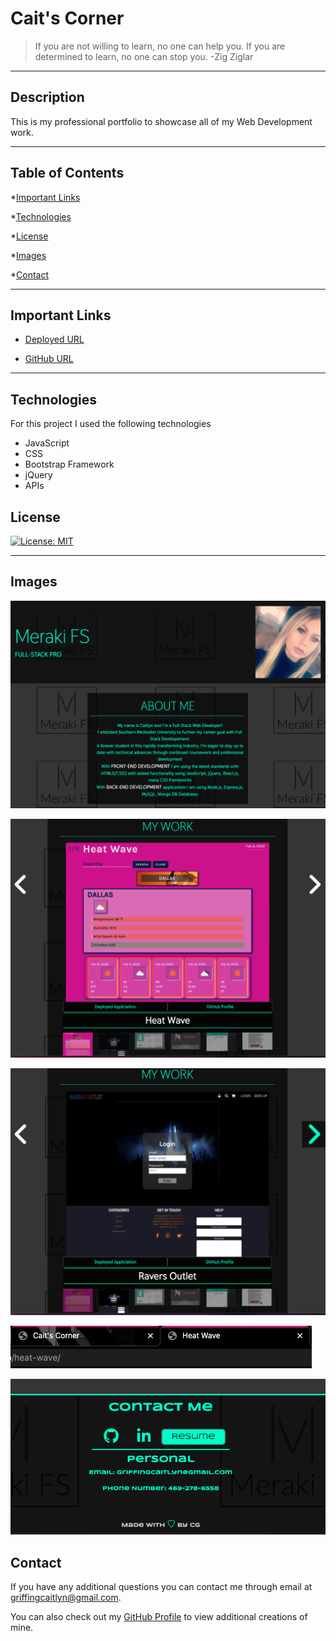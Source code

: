 # Cait's Corner

> If you are not willing to learn, no one can help you. If you are determined to learn, no one can stop you. -Zig Ziglar

---

## Description 

This is my professional portfolio to showcase all of my Web Development work.

---

## Table of Contents

*[Important Links](#important-links)

*[Technologies](#technologies)

*[License](#license)

*[Images](#images)

*[Contact](#contact)

---

## Important Links

- [Deployed URL](https://caitlyn-griffing.github.io/caits-corner/)

- [GitHub URL](https://github.com/caitlyn-griffing/caits-corner/)

---

## Technologies

For this project I used the following technologies

- JavaScript
- CSS
- Bootstrap Framework
- jQuery
- APIs

## License

[![License: MIT](https://img.shields.io/badge/License-MIT-hotpink.svg)](https://opensource.org/licenses/MIT)

---

## Images

![Image 1](assets/images/screenshots/ccnSS1.png)

![Image 2](assets/images/screenshots/ccnSS2.png)

![Image 3](assets/images/screenshots/ccnSS3.png)

![Image 4](assets/images/screenshots/ccnSS4.png)

![Image 5](assets/images/screenshots/ccnSS5.png)

## Contact

If you have any additional questions you can contact me through email at griffingcaitlyn@gmail.com.

You can also check out my [GitHub Profile](https://github.com/caitlyn-griffing) to view additional creations of mine.
